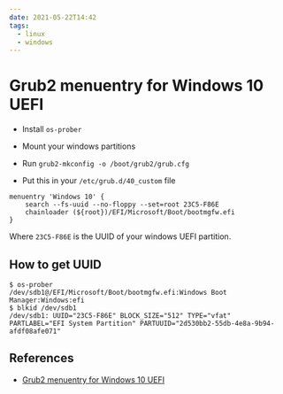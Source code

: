```yaml
---
date: 2021-05-22T14:42
tags:
  - linux
  - windows
---
```


# Grub2 menuentry for Windows 10 UEFI

- Install `os-prober`
- Mount your windows partitions
- Run `grub2-mkconfig -o /boot/grub2/grub.cfg`

- Put this in your `/etc/grub.d/40_custom` file

```
menuentry 'Windows 10' {
    search --fs-uuid --no-floppy --set=root 23C5-F86E
    chainloader (${root})/EFI/Microsoft/Boot/bootmgfw.efi
}
```

Where `23C5-F86E` is the UUID of your windows UEFI partition.

## How to get UUID

```
$ os-prober
/dev/sdb1@/EFI/Microsoft/Boot/bootmgfw.efi:Windows Boot Manager:Windows:efi
$ blkid /dev/sdb1
/dev/sdb1: UUID="23C5-F86E" BLOCK_SIZE="512" TYPE="vfat" PARTLABEL="EFI System Partition" PARTUUID="2d530bb2-55db-4e8a-9b94-afdf08afe071"
```

## References

- [Grub2 menuentry for Windows 10 UEFI](https://ihaveabackup.net/2016/12/18/grub2-entry-for-windows-10-uefi/)
